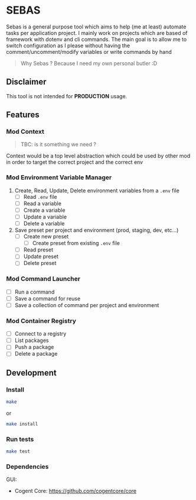 # SEBAS

Sebas is a general purpose tool which aims to help (me at least) automate tasks per application project.
I mainly work on projects which are based of framework with dotenv and cli commands. The main goal is to allow me to switch configuration as I please without having the comment/uncomment/modify variables or write commands by hand

> Why Sebas ? Because I need my own personal butler :D


## Disclaimer

This tool is not intended for **PRODUCTION** usage.

## Features

### Mod Context

> TBC: is it something we need ?

Context would be a top level abstraction which could be used by other mod \
in order to target the correct project and the correct env

### Mod Environment Variable Manager

1. Create, Read, Update, Delete environment variables from a `.env` file
    - [ ] Read `.env` file
    - [ ] Read a variable
    - [ ] Create a variable
    - [ ] Update a variable
    - [ ] Delete a variable

2. Save preset per project and environment (prod, staging, dev, etc...)
    - [ ] Create new preset
      - [ ] Create preset from existing `.env` file
    - [ ] Read preset
    - [ ] Update preset
    - [ ] Delete preset

### Mod Command Launcher

- [ ] Run a command
- [ ] Save a command for reuse
- [ ] Save a collection of command per project and environment

### Mod Container Registry

- [ ] Connect to a registry
- [ ] List packages
- [ ] Push a package
- [ ] Delete a package

## Development
### Install

```sh
make
```

or 

```sh
make install
```

### Run tests

```sh
make test
```

### Dependencies

GUI:
- Cogent Core: https://github.com/cogentcore/core